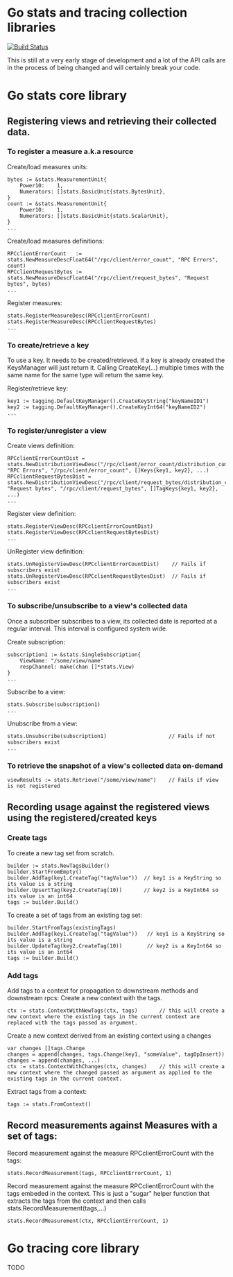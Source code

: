 # Go stats and tracing collection libraries

[![Build
Status](https://travis-ci.org/census-instrumentation/instrumentation-go.svg?branch=master)](https://travis-ci.org/census-instrumentation/instrumentation-go)

This is still at a very early stage of development and a lot of the API calls
are in the process of being changed and will certainly break your code.

# Go stats core library

## Registering views and retrieving their collected data.

### To register a measure a.k.a resource
Create/load measures units:

    bytes := &stats.MeasurementUnit{
		Power10:    1,
	    Numerators: []stats.BasicUnit{stats.BytesUnit},
	}
	count := &stats.MeasurementUnit{
	    Power10:    1,
	    Numerators: []stats.BasicUnit{stats.ScalarUnit},
	}
    ...

Create/load measures definitions:

    RPCclientErrorCount   := stats.NewMeasureDescFloat64("/rpc/client/error_count", "RPC Errors", count)
    RPCclientRequestBytes := stats.NewMeasureDescFloat64("/rpc/client/request_bytes", "Request bytes", bytes)
    ...

Register measures:

	stats.RegisterMeasureDesc(RPCclientErrorCount)
    stats.RegisterMeasureDesc(RPCclientRequestBytes)
    ...

### To create/retrieve a key
To use a key. It needs to be created/retrieved. If a key is already created the KeysManager will just return it. Calling CreateKey(...) multiple times with the same name for the same type will return the same key.

Register/retrieve key:

    key1 := tagging.DefaultKeyManager().CreateKeyString("keyNameID1")
    key2 := tagging.DefaultKeyManager().CreateKeyInt64("keyNameID2")
    ...

### To register/unregister a view
Create views definition:

    RPCclientErrorCountDist = stats.NewDistributionViewDesc("/rpc/client/error_count/distribution_cumulative", "RPC Errors", "/rpc/client/error_count", []Keys{key1, key2}, ...)
    RPCclientRequestBytesDist = stats.NewDistributionViewDesc("/rpc/client/request_bytes/distribution_cumulative", "Request bytes", "/rpc/client/request_bytes", []TagKeys{key1, key2}, ...)
    ...

Register view definition:

    stats.RegisterViewDesc(RPCclientErrorCountDist)
    stats.RegisterViewDesc(RPCclientRequestBytesDist)  
    ... 

UnRegister view definition:

    stats.UnRegisterViewDesc(RPCclientErrorCountDist)    // Fails if subscribers exist
    stats.UnRegisterViewDesc(RPCclientRequestBytesDist)  // Fails if subscribers exist
    ... 

### To subscribe/unsubscribe to a view's collected data
Once a subscriber subscribes to a view, its collected date is reported at a regular interval. This interval is configured system wide.

Create subscription:

    subscription1 := &stats.SingleSubscription{
        ViewName: "/some/view/name"
        respChannel: make(chan []*stats.View)
    }
    ...   

Subscribe to a view:

    stats.Subscribe(subscription1)
    ...    

Unubscribe from a view:

    stats.Unsubscribe(subscription1)                    // Fails if not subscribers exist
    ...

### To retrieve the snapshot of a view's collected data on-demand

    viewResults := stats.Retrieve("/some/view/name")    // Fails if view is not registered

## Recording usage against the registered views using the registered/created keys

### Create tags
To create a new tag set from scratch.

    builder := stats.NewTagsBuilder()
    builder.StartFromEmpty()
    builder.AddTag(key1.CreateTag("tagValue"))  // key1 is a KeyString so its value is a string
    builder.UpsertTag(key2.CreateTag(10))       // key2 is a KeyInt64 so its value is an int64
    tags := builder.Build()

To create a set of tags from an existing tag set:

    builder.StartFromTags(existingTags)
    builder.AddTag(key1.CreateTag("tagValue"))   // key1 is a KeyString so its value is a string
    builder.UpdateTag(key2.CreateTag(10))        // key2 is a KeyInt64 so its value is an int64
    tags := builder.Build()

### Add tags 
Add tags to a context for propagation to downstream methods and downstream rpcs:
Create a new context with the tags.
    
    ctx := stats.ContextWithNewTags(ctx, tags)       // this will create a new context where the existing tags in the current context are replaced with the tags passed as argument.

Create a new context derived from an existing context using a changes
    
    var changes []tags.Change
    changes = append(changes, tags.Change(key1, "someValue", tagOpInsert))
    changes = append(changes, ...)
    ctx := stats.ContextWithChanges(ctx, changes)    // this will create a new context where the changed passed as argument as applied to the existing tags in the current context.

Extract tags from a context:
    
    tags := stats.FromContext()

## Record measurements against Measures with a set of tags:

Record measurement against the measure RPCclientErrorCount with the tags:   
    
    stats.RecordMeasurement(tags, RPCclientErrorCount, 1)

Record measurement against the measure RPCclientErrorCount with the tags embeded in the context. This is just a "sugar" helper function that extracts the tags from the context and then calls stats.RecordMeasurement(tags,...)
    
    stats.RecordMeasurement(ctx, RPCclientErrorCount, 1)

# Go tracing core library

TODO